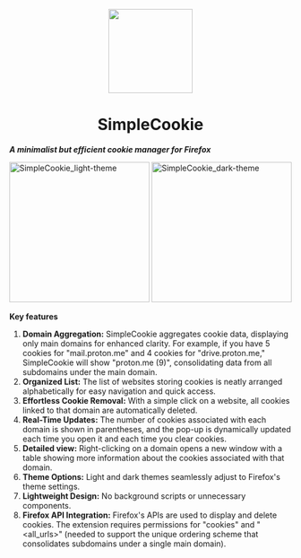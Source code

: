 <p align="center">
<img width="150" src=https://github.com/mickaphd/SimpleCookie/assets/25211018/7f7d5934-bf48-4737-8a49-c76c39781cfc)
</p>
<h1 align="center">SimpleCookie</h1></p>

<b>*A minimalist but efficient cookie manager for Firefox*</b>

<img width="250" alt="SimpleCookie_light-theme" src="https://github.com/mickaphd/SimpleCookie/assets/25211018/061bc34e-81f3-44f9-af92-0ac98a8625da">
<img width="250" alt="SimpleCookie_dark-theme" src="https://github.com/mickaphd/SimpleCookie/assets/25211018/eb697808-74e1-452b-a8c1-9fd42132ec4f">

**Key features**
1. <b>Domain Aggregation:</b> SimpleCookie aggregates cookie data, displaying only main domains for enhanced clarity. For example, if you have 5 cookies for "mail.proton.me" and 4 cookies for "drive.proton.me," SimpleCookie will show "proton.me (9)", consolidating data from all subdomains under the main domain.
1. <b>Organized List:</b> The list of websites storing cookies is neatly arranged alphabetically for easy navigation and quick access.
1. <b>Effortless Cookie Removal:</b> With a simple click on a website, all cookies linked to that domain are automatically deleted.
1. <b>Real-Time Updates:</b> The number of cookies associated with each domain is shown in parentheses, and the pop-up is dynamically updated each time you open it and each time you clear cookies.
1. <b>Detailed view:</b> Right-clicking on a domain opens a new window with a table showing more information about the cookies associated with that domain.
1. <b>Theme Options:</b> Light and dark themes seamlessly adjust to Firefox's theme settings.
1. <b>Lightweight Design:</b> No background scripts or unnecessary components.
1. <b>Firefox API Integration:</b> Firefox's APIs are used to display and delete cookies. The extension requires permissions for "cookies" and "<all_urls>" (needed to support the unique ordering scheme that consolidates subdomains under a single main domain).
